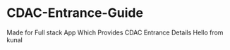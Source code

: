 # CDAC-Entrance-Guide
Made for Full stack App Which Provides CDAC Entrance Details
Hello from kunal
